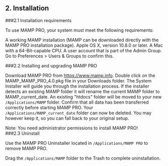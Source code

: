 ## 2. Installation

###2.1 Installation requirements

To use MAMP PRO, your system must meet the following requirements:

A working MAMP installation (MAMP can be downloaded directly with the MAMP PRO installation package).
Apple OS X, version 10.8.0 or later.
A Mac with a 64-Bit-capable CPU.
A user account that is part of the Admin Group. Go to Preferences > Users & Groups to confirm this.

###2.2 Installing and upgrading MAMP PRO

Download MAMP PRO from <https://www.mamp.info>.
Double click on the MAMP_MAMP_PRO_4.0.pkg file in your Downloads folder.
The System Installer will guide you through the installation process.
If the installer detects an existing MAMP folder it will rename the current MAMP folder to MAMP_current_date.
An existing "htdocs" folder will be moved to your new `/Applications/MAMP` folder.
Confirm that all data has been transferred correctly before starting MAMP PRO.
Your `/Applications/MAMP_current_date` folder can now be deleted. You may however keep it, so you can fall back to your original setup.

<div class="alert" role="alert">
Note: You need administrator permissions to install MAMP PRO!
</div>
###2.3 Uninstall

Use the MAMP PRO Uninstaller located in `/Applications/MAMP PRO` to remove MAMP PRO.



Drag the `/Applications/MAMP` folder to the Trash to complete uninstallation.
